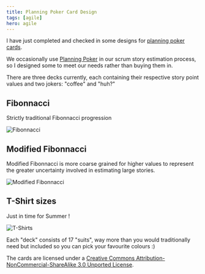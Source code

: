 ```yaml
---
title: Planning Poker Card Design
tags: [agile]
hero: agile
---
```


I have just completed and checked in some designs for
[planning poker cards](https://github.com/deejaygraham/PlanningPoker/).

We occasionally use [Planning Poker](https://en.wikipedia.org/wiki/Planning_poker)
in our scrum story estimation process, so I designed some to meet our needs
rather than buying them in.

There are three decks currently, each containing their respective story point
values and two jokers: "coffee" and "huh?"

## Fibonnacci

Strictly traditional Fibonnacci progression

<img src="/assets/img/posts/planning-poker-cards/poker-card-fibonnacci-question.png" alt="Fibonnacci" />

## Modified Fibonnacci

Modified Fibonnacci is more coarse grained for higher values to represent
the greater uncertainty involved in estimating large stories.

<img src="/assets/img/posts/planning-poker-cards/poker-card-modified-fibonnacci-20.png" alt="Modified Fibonnacci" />

## T-Shirt sizes

Just in time for Summer !

<img src="/assets/img/posts/planning-poker-cards/poker-card-tshirt-xs.png" alt="T-Shirts" />

Each "deck" consists of 17 "suits", way more than you would traditionally
need but included so you can pick your favourite colours :)

The cards are licensed under a [Creative Commons Attribution-NonCommercial-ShareAlike 3.0 Unported License](http://creativecommons.org/licenses/by-nc-sa/3.0/).
